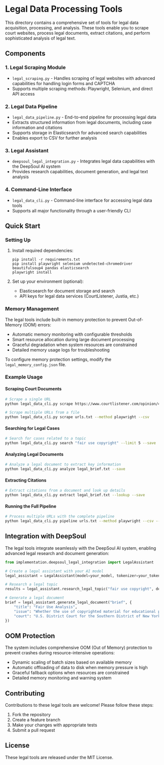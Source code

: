 # Legal Data Processing Tools

This directory contains a comprehensive set of tools for legal data acquisition, processing, and analysis. These tools enable you to scrape court websites, process legal documents, extract citations, and perform sophisticated analysis of legal text.

## Components

### 1. Legal Scraping Module
- `legal_scraping.py` - Handles scraping of legal websites with advanced capabilities for handling login forms and CAPTCHA
- Supports multiple scraping methods: Playwright, Selenium, and direct API access

### 2. Legal Data Pipeline
- `legal_data_pipeline.py` - End-to-end pipeline for processing legal data
- Extracts structured information from legal documents, including case information and citations
- Supports storage in Elasticsearch for advanced search capabilities
- Enables export to CSV for further analysis

### 3. Legal Assistant
- `deepsoul_legal_integration.py` - Integrates legal data capabilities with the DeepSoul AI system
- Provides research capabilities, document generation, and legal text analysis

### 4. Command-Line Interface
- `legal_data_cli.py` - Command-line interface for accessing legal data tools
- Supports all major functionality through a user-friendly CLI

## Quick Start

### Setting Up

1. Install required dependencies:
   ```
   pip install -r requirements.txt
   pip install playwright selenium undetected-chromedriver beautifulsoup4 pandas elasticsearch
   playwright install
   ```

2. Set up your environment (optional):
   - Elasticsearch for document storage and search
   - API keys for legal data services (CourtListener, Justia, etc.)

### Memory Management

The legal tools include built-in memory protection to prevent Out-of-Memory (OOM) errors:

- Automatic memory monitoring with configurable thresholds
- Smart resource allocation during large document processing
- Graceful degradation when system resources are constrained
- Detailed memory usage logs for troubleshooting

To configure memory protection settings, modify the `legal_memory_config.json` file.

### Example Usage

#### Scraping Court Documents

```bash
# Scrape a single URL
python legal_data_cli.py scrape https://www.courtlistener.com/opinion/4801970/oracle-america-inc-v-google-llc/

# Scrape multiple URLs from a file
python legal_data_cli.py scrape urls.txt --method playwright --csv
```

#### Searching for Legal Cases

```bash
# Search for cases related to a topic
python legal_data_cli.py search "fair use copyright" --limit 5 --save
```

#### Analyzing Legal Documents

```bash
# Analyze a legal document to extract key information
python legal_data_cli.py analyze legal_brief.txt --save
```

#### Extracting Citations

```bash
# Extract citations from a document and look up details
python legal_data_cli.py extract legal_brief.txt --lookup --save
```

#### Running the Full Pipeline

```bash
# Process multiple URLs with the complete pipeline
python legal_data_cli.py pipeline urls.txt --method playwright --csv --analyze
```

## Integration with DeepSoul

The legal tools integrate seamlessly with the DeepSoul AI system, enabling advanced legal research and document generation:

```python
from implementation.deepsoul_legal_integration import LegalAssistant

# Create a legal assistant with your AI model
legal_assistant = LegalAssistant(model=your_model, tokenizer=your_tokenizer)

# Research a legal topic
results = legal_assistant.research_legal_topic("fair use copyright", depth=2)

# Generate a legal document
brief = legal_assistant.generate_legal_document("brief", {
    "title": "Fair Use Analysis",
    "issue": "Whether the use of copyrighted material for educational purposes constitutes fair use",
    "court": "U.S. District Court for the Southern District of New York"
})
```

## OOM Protection

The system includes comprehensive OOM (Out of Memory) protection to prevent crashes during resource-intensive operations:

- Dynamic scaling of batch sizes based on available memory
- Automatic offloading of data to disk when memory pressure is high
- Graceful fallback options when resources are constrained
- Detailed memory monitoring and warning system

## Contributing

Contributions to these legal tools are welcome! Please follow these steps:
1. Fork the repository
2. Create a feature branch
3. Make your changes with appropriate tests
4. Submit a pull request

## License

These legal tools are released under the MIT License.
